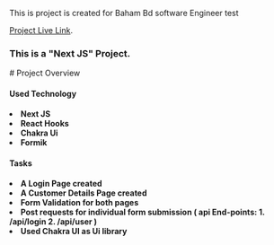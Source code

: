 <p> This is project is created for Baham Bd software Engineer test

[Project Live Link](https://celebrated-beignet-408bd5.netlify.app/).

<h3> This is a "Next JS" Project.</h3>
# Project Overview

<h4>Used Technology<h4>

<li>Next JS
<li>React Hooks
<li>Chakra Ui
<li>Formik

<br />

<h4> Tasks </h4>

<li>A Login Page created
<li>A Customer Details Page created
<li>Form Validation for both pages
<li>Post requests for individual form submission
(
    api End-points: 
    1. /api/login
    2. /api/user
)
<li>Used Chakra UI as Ui library
